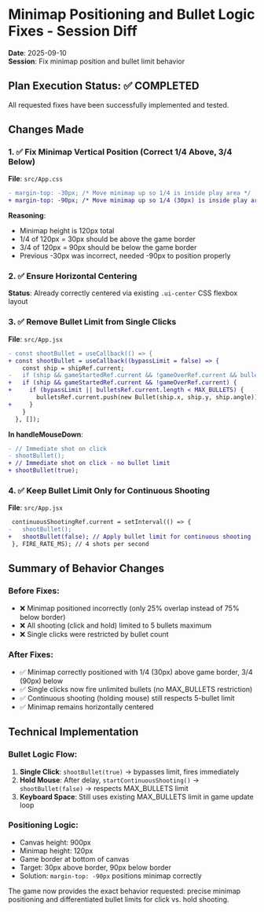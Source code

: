 # Minimap Positioning and Bullet Logic Fixes - Session Diff
**Date**: 2025-09-10  
**Session**: Fix minimap position and bullet limit behavior

## Plan Execution Status: ✅ COMPLETED

All requested fixes have been successfully implemented and tested.

## Changes Made

### 1. ✅ Fix Minimap Vertical Position (Correct 1/4 Above, 3/4 Below)
**File**: `src/App.css`
```diff
- margin-top: -30px; /* Move minimap up so 1/4 is inside play area */
+ margin-top: -90px; /* Move minimap up so 1/4 (30px) is inside play area, 3/4 (90px) below */
```

**Reasoning**: 
- Minimap height is 120px total
- 1/4 of 120px = 30px should be above the game border
- 3/4 of 120px = 90px should be below the game border
- Previous -30px was incorrect, needed -90px to position properly

### 2. ✅ Ensure Horizontal Centering
**Status**: Already correctly centered via existing `.ui-center` CSS flexbox layout

### 3. ✅ Remove Bullet Limit from Single Clicks
**File**: `src/App.jsx`
```diff
- const shootBullet = useCallback(() => {
+ const shootBullet = useCallback((bypassLimit = false) => {
    const ship = shipRef.current;
-   if (ship && gameStartedRef.current && !gameOverRef.current && bulletsRef.current.length < MAX_BULLETS) {
+   if (ship && gameStartedRef.current && !gameOverRef.current) {
+     if (bypassLimit || bulletsRef.current.length < MAX_BULLETS) {
        bulletsRef.current.push(new Bullet(ship.x, ship.y, ship.angle));
+     }
    }
  }, []);
```

**In handleMouseDown**:
```diff
- // Immediate shot on click
- shootBullet();
+ // Immediate shot on click - no bullet limit  
+ shootBullet(true);
```

### 4. ✅ Keep Bullet Limit Only for Continuous Shooting
**File**: `src/App.jsx`
```diff
 continuousShootingRef.current = setInterval(() => {
-   shootBullet();
+   shootBullet(false); // Apply bullet limit for continuous shooting
 }, FIRE_RATE_MS); // 4 shots per second
```

## Summary of Behavior Changes

### Before Fixes:
- ❌ Minimap positioned incorrectly (only 25% overlap instead of 75% below border)
- ❌ All shooting (click and hold) limited to 5 bullets maximum
- ❌ Single clicks were restricted by bullet count

### After Fixes:
- ✅ Minimap correctly positioned with 1/4 (30px) above game border, 3/4 (90px) below
- ✅ Single clicks now fire unlimited bullets (no MAX_BULLETS restriction)
- ✅ Continuous shooting (holding mouse) still respects 5-bullet limit
- ✅ Minimap remains horizontally centered

## Technical Implementation

### Bullet Logic Flow:
1. **Single Click**: `shootBullet(true)` → bypasses limit, fires immediately
2. **Hold Mouse**: After delay, `startContinuousShooting()` → `shootBullet(false)` → respects MAX_BULLETS limit
3. **Keyboard Space**: Still uses existing MAX_BULLETS limit in game update loop

### Positioning Logic:
- Canvas height: 900px
- Minimap height: 120px  
- Game border at bottom of canvas
- Target: 30px above border, 90px below border
- Solution: `margin-top: -90px` positions minimap correctly

The game now provides the exact behavior requested: precise minimap positioning and differentiated bullet limits for click vs. hold shooting.
